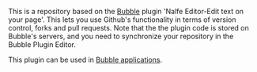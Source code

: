 This is a repository based on the [Bubble](https://bubble.io) plugin 'Nalfe Editor-Edit text on your page'. This lets you use Github's functionality in terms of version control, forks and pull requests. Note that the the plugin code is stored on Bubble's servers, and you need to synchronize your repository in the Bubble Plugin Editor. 

 This plugin can be used in [Bubble applications](https://bubble.io).